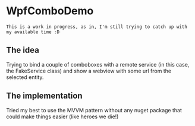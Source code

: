 # WpfComboDemo

`This is a work in progress, as in, I'm still trying to catch up with my available time :D`

## The idea
Trying to bind a couple of comboboxes with a remote service (in this case, the FakeService class) and show a webview with some url from the selected entity.

## The implementation
Tried my best to use the MVVM pattern without any nuget package that could make things easier (like heroes we die!)